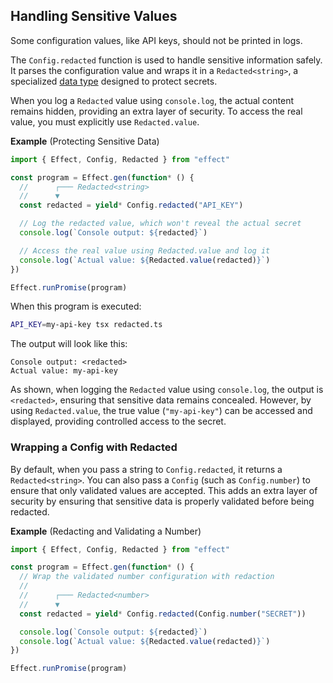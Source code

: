 ## Handling Sensitive Values

Some configuration values, like API keys, should not be printed in logs.

The `Config.redacted` function is used to handle sensitive information safely.
It parses the configuration value and wraps it in a `Redacted<string>`, a specialized [data type](/docs/data-types/redacted/) designed to protect secrets.

When you log a `Redacted` value using `console.log`, the actual content remains hidden, providing an extra layer of security. To access the real value, you must explicitly use `Redacted.value`.

**Example** (Protecting Sensitive Data)

```ts twoslash title="redacted.ts"
import { Effect, Config, Redacted } from "effect"

const program = Effect.gen(function* () {
  //      ┌─── Redacted<string>
  //      ▼
  const redacted = yield* Config.redacted("API_KEY")

  // Log the redacted value, which won't reveal the actual secret
  console.log(`Console output: ${redacted}`)

  // Access the real value using Redacted.value and log it
  console.log(`Actual value: ${Redacted.value(redacted)}`)
})

Effect.runPromise(program)
```

When this program is executed:

```sh showLineNumbers=false
API_KEY=my-api-key tsx redacted.ts
```

The output will look like this:

```ansi showLineNumbers=false
Console output: <redacted>
Actual value: my-api-key
```

As shown, when logging the `Redacted` value using `console.log`, the output is `<redacted>`, ensuring that sensitive data remains concealed. However, by using `Redacted.value`, the true value (`"my-api-key"`) can be accessed and displayed, providing controlled access to the secret.

### Wrapping a Config with Redacted

By default, when you pass a string to `Config.redacted`, it returns a `Redacted<string>`. You can also pass a `Config` (such as `Config.number`) to ensure that only validated values are accepted. This adds an extra layer of security by ensuring that sensitive data is properly validated before being redacted.

**Example** (Redacting and Validating a Number)

```ts twoslash
import { Effect, Config, Redacted } from "effect"

const program = Effect.gen(function* () {
  // Wrap the validated number configuration with redaction
  //
  //      ┌─── Redacted<number>
  //      ▼
  const redacted = yield* Config.redacted(Config.number("SECRET"))

  console.log(`Console output: ${redacted}`)
  console.log(`Actual value: ${Redacted.value(redacted)}`)
})

Effect.runPromise(program)
```
